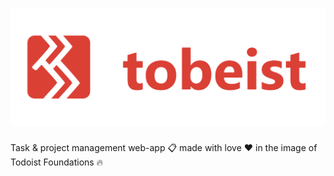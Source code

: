 <h1>
<img alt="tobeist madeby: nazeh.me" src="./docs/titlereadme.png">
</h1>
Task & project management web-app 📋 made with love ❤️ in the image of Todoist Foundations 🔥
